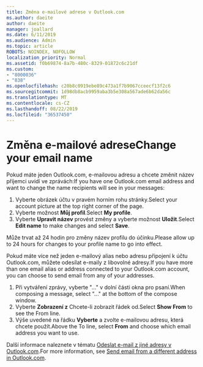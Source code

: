 ```yaml
---
title: Změna e-mailové adrese v Outlook.com
ms.author: daeite
author: daeite
manager: joallard
ms.date: 6/11/2019
ms.audience: Admin
ms.topic: article
ROBOTS: NOINDEX, NOFOLLOW
localization_priority: Normal
ms.assetid: f0b69874-8a7b-480c-8329-01872c6c21df
ms.custom:
- "8000036"
- "838"
ms.openlocfilehash: c20b8c0919ebe89c473a1f7b9067cceecf13f2c6
ms.sourcegitcommit: 1d98db8acb9959aba3b5e308a567ade6b62da56c
ms.translationtype: MT
ms.contentlocale: cs-CZ
ms.lasthandoff: 08/22/2019
ms.locfileid: "36537450"
---
```

# <a name="change-your-email-name"></a><span data-ttu-id="9d764-102">Změna e-mailové adrese</span><span class="sxs-lookup"><span data-stu-id="9d764-102">Change your email name</span></span>

<span data-ttu-id="9d764-103">Pokud máte jeden Outlook.com, e-mailovou adresu a chcete změnit název příjemci uvidí ve zprávách:</span><span class="sxs-lookup"><span data-stu-id="9d764-103">If you have one Outlook.com email address and want to change the name recipients will see in your messages:</span></span>
  
1. <span data-ttu-id="9d764-104">Vyberte obrázek účtu v pravém horním rohu stránky.</span><span class="sxs-lookup"><span data-stu-id="9d764-104">Select your account picture at the top right corner of the page.</span></span>
2. <span data-ttu-id="9d764-105">Vyberte možnost **Můj profil**.</span><span class="sxs-lookup"><span data-stu-id="9d764-105">Select **My profile**.</span></span>
3. <span data-ttu-id="9d764-106">Vyberte **Upravit název** provést změny a vyberte možnost **Uložit**.</span><span class="sxs-lookup"><span data-stu-id="9d764-106">Select **Edit name** to make changes and select **Save**.</span></span>

<span data-ttu-id="9d764-107">Může trvat až 24 hodin pro změny název profilu do účinku.</span><span class="sxs-lookup"><span data-stu-id="9d764-107">Please allow up to 24 hours for changes to your profile name to go into effect.</span></span>
  
<span data-ttu-id="9d764-108">Pokud máte více než jeden e-mailový alias nebo adresu připojení k účtu Outlook.com, můžete odesílat e-maily z libovolné adresy.</span><span class="sxs-lookup"><span data-stu-id="9d764-108">If you have more than one email alias or address connected to your Outlook.com account, you can choose to send email from any of your addresses.</span></span>
  
1. <span data-ttu-id="9d764-109">Při vytváření zprávy, vyberte "..." v dolní části okna pro psaní.</span><span class="sxs-lookup"><span data-stu-id="9d764-109">When composing a message, select "..." at the bottom of the compose window.</span></span>
1. <span data-ttu-id="9d764-110">Vyberte **Zobrazení z** Chcete-li zobrazit řádek od.</span><span class="sxs-lookup"><span data-stu-id="9d764-110">Select **Show From** to see the From line.</span></span>
1. <span data-ttu-id="9d764-111">Výše uvedené na řádku **Vyberte** a zvolte e-mailovou adresu, která chcete použít.</span><span class="sxs-lookup"><span data-stu-id="9d764-111">Above the To line, select **From** and choose which email address you want to use.</span></span>

<span data-ttu-id="9d764-112">Další informace naleznete v tématu [Odeslat e-mail z jiné adresy v Outlook.com](https://support.office.com/article/ccba89cb-141c-4a36-8c56-6d16a8556d2e?wt.mc_id=Office_Outlook_com_Alchemy).</span><span class="sxs-lookup"><span data-stu-id="9d764-112">For more information, see [Send email from a different address in Outlook.com](https://support.office.com/article/ccba89cb-141c-4a36-8c56-6d16a8556d2e?wt.mc_id=Office_Outlook_com_Alchemy).</span></span>